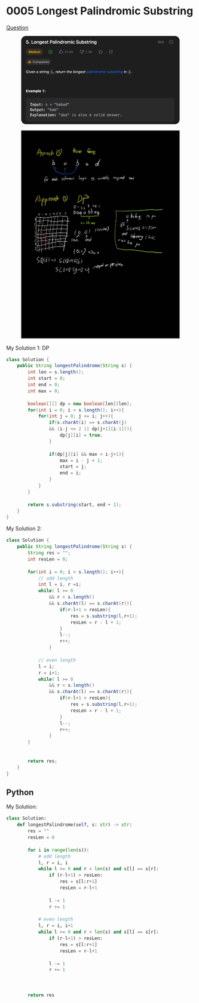 # 0005 Longest Palindromic Substring

[Question](https://leetcode.com/problems/longest-palindromic-substring/description/)

<figure><img src="../.gitbook/assets/image (2) (1) (4).png" alt=""><figcaption></figcaption></figure>

<figure><img src="../.gitbook/assets/image (9).png" alt=""><figcaption></figcaption></figure>

My Solution 1: DP

```java
class Solution {
    public String longestPalindrome(String s) {
        int len = s.length();
        int start = 0;
        int end = 0;
        int max = 0;

        boolean[][] dp = new boolean[len][len];
        for(int i = 0; i < s.length(); i++){
            for(int j = 0; j <= i; j++){
                if(s.charAt(i) == s.charAt(j)
                && (i-j <= 2 || dp[j+1][i-1])){
                    dp[j][i] = true;
                }

                if(dp[j][i] && max < i-j+1){
                    max = i - j + 1;
                    start = j;
                    end = i;
                }
            }
        }

        return s.substring(start, end + 1);
    }
}
```



My Solution 2:

```java
class Solution {
    public String longestPalindrome(String s) {
        String res = "";
        int resLen = 0;

        for(int i = 0; i < s.length(); i++){
            // odd length
            int l = i, r =i;
            while( l >= 0
                && r < s.length()
                && s.charAt(l) == s.charAt(r)){
                    if(r-l+1 > resLen){
                        res = s.substring(l,r+1);
                        resLen = r - l + 1;
                    }
                    l--;
                    r++;
                }

            // even length
            l = i;
            r = i+1;
            while( l >= 0
                && r < s.length()
                && s.charAt(l) == s.charAt(r)){
                    if(r-l+1 > resLen){
                        res = s.substring(l,r+1);
                        resLen = r - l + 1;
                    }
                    l--;
                    r++;
                }
        }


        return res;
    }
}
```





## Python

My Solution:

```python
class Solution:
    def longestPalindrome(self, s: str) -> str:
        res = ""
        resLen = 0

        for i in range(len(s)):
            # odd length
            l, r = i, i
            while l >= 0 and r < len(s) and s[l] == s[r]:
                if (r-l+1) > resLen:
                    res = s[l:r+1]
                    resLen = r-l+1

                l -= 1
                r += 1

            # even length 
            l, r = i, i+1
            while l >= 0 and r < len(s) and s[l] == s[r]:
                if (r-l+1) > resLen:
                    res = s[l:r+1]
                    resLen = r-l+1

                l -= 1
                r += 1



        return res
```
